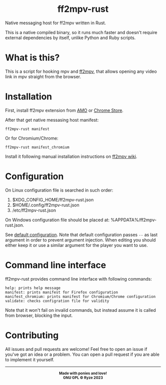 <div align="center">

# ff2mpv-rust

</div>

Native messaging host for ff2mpv written in Rust.

This is a native compiled binary, so it runs much faster and doesn't require external dependencies by itself, unlike Python and Ruby scripts.

# What is this?
This is a script for hooking mpv and [ff2mpv](https://github.com/woodruffw/ff2mpv), that allows opening any video link in mpv straight from the browser.

# Installation
First, install ff2mpv extension from [AMO](https://addons.mozilla.org/en-US/firefox/addon/ff2mpv) or [Chrome Store](https://chrome.google.com/webstore/detail/ff2mpv/ephjcajbkgplkjmelpglennepbpmdpjg).

After that get native messasing host manifest:
```
ff2mpv-rust manifest
```
Or for Chromium/Chrome:
```
ff2mpv-rust manifest_chromium
```

Install it following manual installation instructions on [ff2mpv wiki](https://github.com/woodruffw/ff2mpv/wiki).

# Configuration
On Linux configuration file is searched in such order:

1. $XDG_CONFIG_HOME/ff2mpv-rust.json
2. $HOME/.config/ff2mpv-rust.json
3. /etc/ff2mpv-rust.json

On Windows configuration file should be placed at: %APPDATA%/ff2mpv-rust.json.

See [default configuration](ff2mpv-rust.json).
Note that default configuration passes `--` as last argument in order to prevent argument injection.
When editing you should either keep it or use a similar argument for the player you want to use.

# Command line interface
ff2mpv-rust provides command line interface with following commands:
```
help: prints help message
manifest: prints manifest for Firefox configuration
manifest_chromium: prints manifest for Chromium/Chrome configuration
validate: checks configration file for validity
```
Note that it won't fail on invalid commands, but instead assume it is called from browser, blocking the input.

# Contributing

All issues and pull requests are welcome! Feel free to open an issue if you've got an idea or a problem. You can open a pull request if you are able to implement it yourself.

---
<p align="center">
<sub><strong>
    Made with ponies and love!
    <br/>
    GNU GPL © Ryze 2023
</strong></sub>
</p>

